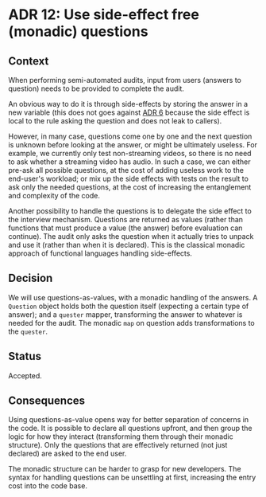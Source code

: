 # ADR 12: Use side-effect free (monadic) questions

## Context

When performing semi-automated audits, input from users (answers to question) needs to be provided to complete the audit. 

An obvious way to do it is through side-effects by storing the answer in a new variable (this does not goes against [ADR 6](./adr-006.md) because the side effect is local to the rule asking the question and does not leak to callers).

However, in many case, questions come one by one and the next question is unknown before looking at the answer, or might be ultimately useless. For example, we currently only test non-streaming videos, so there is no need to ask whether a streaming video has audio. In such a case, we can either pre-ask all possible questions, at the cost of adding useless work to the end-user's workload; or mix up the side effects with tests on the result to ask only the needed questions, at the cost of increasing the entanglement and complexity of the code.

Another possibility to handle the questions is to delegate the side effect to the interview mechanism. Questions are returned as values (rather than functions that must produce a value (the answer) before evaluation can continue). The audit only asks the question when it actually tries to unpack and use it (rather than when it is declared). This is the classical monadic approach of functional languages handling side-effects.

## Decision

We will use questions-as-values, with a monadic handling of the answers. A `Question` object holds both the question itself (expecting a certain type of answer); and a `quester` mapper, transforming the answer to whatever is needed for the audit. The monadic `map` on question adds transformations to the `quester`.

## Status

Accepted.

## Consequences

Using questions-as-value opens way for better separation of concerns in the code. It is possible to declare all questions upfront, and then group the logic for how they interact (transforming them through their monadic structure). Only the questions that are effectively returned (not just declared) are asked to the end user.

The monadic structure can be harder to grasp for new developers. The syntax for handling questions can be unsettling at first, increasing the entry cost into the code base.   
